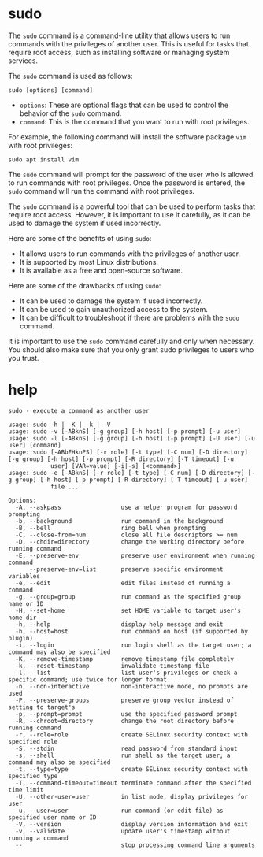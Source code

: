 # sudo 

The `sudo` command is a command-line utility that allows users to run commands with the privileges of another user. This is useful for tasks that require root access, such as installing software or managing system services.

The `sudo` command is used as follows:

```
sudo [options] [command]
```

* `options`: These are optional flags that can be used to control the behavior of the `sudo` command.
* `command`: This is the command that you want to run with root privileges.

For example, the following command will install the software package `vim` with root privileges:

```
sudo apt install vim
```

The `sudo` command will prompt for the password of the user who is allowed to run commands with root privileges. Once the password is entered, the `sudo` command will run the command with root privileges.

The `sudo` command is a powerful tool that can be used to perform tasks that require root access. However, it is important to use it carefully, as it can be used to damage the system if used incorrectly.

Here are some of the benefits of using `sudo`:

* It allows users to run commands with the privileges of another user.
* It is supported by most Linux distributions.
* It is available as a free and open-source software.

Here are some of the drawbacks of using `sudo`:

* It can be used to damage the system if used incorrectly.
* It can be used to gain unauthorized access to the system.
* It can be difficult to troubleshoot if there are problems with the `sudo` command.

It is important to use the `sudo` command carefully and only when necessary. You should also make sure that you only grant sudo privileges to users who you trust.

# help 

```
sudo - execute a command as another user

usage: sudo -h | -K | -k | -V
usage: sudo -v [-ABknS] [-g group] [-h host] [-p prompt] [-u user]
usage: sudo -l [-ABknS] [-g group] [-h host] [-p prompt] [-U user] [-u user] [command]
usage: sudo [-ABbEHknPS] [-r role] [-t type] [-C num] [-D directory] [-g group] [-h host] [-p prompt] [-R directory] [-T timeout] [-u
            user] [VAR=value] [-i|-s] [<command>]
usage: sudo -e [-ABknS] [-r role] [-t type] [-C num] [-D directory] [-g group] [-h host] [-p prompt] [-R directory] [-T timeout] [-u user]
            file ...

Options:
  -A, --askpass                 use a helper program for password prompting
  -b, --background              run command in the background
  -B, --bell                    ring bell when prompting
  -C, --close-from=num          close all file descriptors >= num
  -D, --chdir=directory         change the working directory before running command
  -E, --preserve-env            preserve user environment when running command
      --preserve-env=list       preserve specific environment variables
  -e, --edit                    edit files instead of running a command
  -g, --group=group             run command as the specified group name or ID
  -H, --set-home                set HOME variable to target user's home dir
  -h, --help                    display help message and exit
  -h, --host=host               run command on host (if supported by plugin)
  -i, --login                   run login shell as the target user; a command may also be specified
  -K, --remove-timestamp        remove timestamp file completely
  -k, --reset-timestamp         invalidate timestamp file
  -l, --list                    list user's privileges or check a specific command; use twice for longer format
  -n, --non-interactive         non-interactive mode, no prompts are used
  -P, --preserve-groups         preserve group vector instead of setting to target's
  -p, --prompt=prompt           use the specified password prompt
  -R, --chroot=directory        change the root directory before running command
  -r, --role=role               create SELinux security context with specified role
  -S, --stdin                   read password from standard input
  -s, --shell                   run shell as the target user; a command may also be specified
  -t, --type=type               create SELinux security context with specified type
  -T, --command-timeout=timeout terminate command after the specified time limit
  -U, --other-user=user         in list mode, display privileges for user
  -u, --user=user               run command (or edit file) as specified user name or ID
  -V, --version                 display version information and exit
  -v, --validate                update user's timestamp without running a command
  --                            stop processing command line arguments
```


